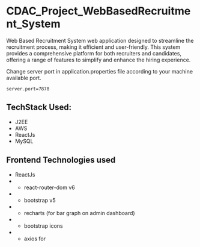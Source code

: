 # CDAC_Project_WebBasedRecruitment_System
Web Based Recruitment System web application designed to streamline the recruitment process, making it efficient and user-friendly. This system provides a comprehensive platform for both recruiters and candidates, offering a range of features to simplify and enhance the hiring experience.

Change server port in application.properties file according to your machine available port.
```
server.port=7878
```

## TechStack Used:
- J2EE
- AWS
- ReactJs
- MySQL


## Frontend Technologies used
- ReactJs
- - react-router-dom v6
- - bootstrap v5
- - recharts (for bar graph on admin dashboard)
- - bootstrap icons
- - axios for 